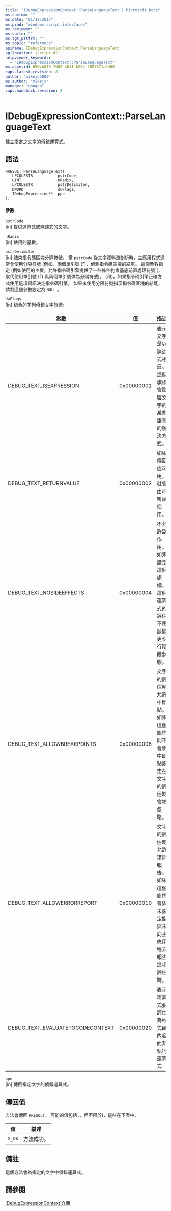 ```yaml
---
title: "IDebugExpressionContext::ParseLanguageText | Microsoft Docs"
ms.custom: ""
ms.date: "01/18/2017"
ms.prod: "windows-script-interfaces"
ms.reviewer: ""
ms.suite: ""
ms.tgt_pltfrm: ""
ms.topic: "reference"
apiname: IDebugExpressionContext.ParseLanguageText
apilocation: jscript.dll
helpviewer_keywords: 
  - "IDebugExpressionContext::ParseLanguageText"
ms.assetid: 650cb016-7d80-4011-b264-780f871a3466
caps.latest.revision: 8
author: "mikejo5000"
ms.author: "mikejo"
manager: "ghogen"
caps.handback.revision: 8
---
```

# IDebugExpressionContext::ParseLanguageText
建立指定之文字的偵錯運算式。  
  
## 語法  
  
```  
HRESULT ParseLanguageText(  
   LPCOLESTR           pstrCode,  
   UINT                nRadix,  
   LPCOLESTR           pstrDelimiter,  
   DWORD               dwFlags,  
   IDebugExpression**  ppe  
);  
```  
  
#### 參數  
 `pstrCode`  
 \[in\] 提供運算式或陳述式的文字。  
  
 `nRadix`  
 \[in\] 使用的基數。  
  
 `pstrDelimiter`  
 \[in\] 結束指令碼區塊分隔符號。  當 `pstrCode` 從文字資料流剖析時，主應用程式通常會使用分隔符號 \(例如，兩個單引號 \("\)，偵測指令碼區塊的結尾。  這個參數指定 \(例如使用的主機，允許指令碼引擎提供了一些條件約束基底前置處理符號 \(，取代使用單引號 \(『\) 與兩個單引號做為分隔符號\)。  \(和\)，如果指令碼引擎正確方式使用這項資訊決定指令碼引擎。  如果未使用分隔符號指示指令碼區塊的結尾，請將這個參數設定為 `NULL` 。  
  
 `dwFlags`  
 \[in\] 組合的下列偵錯文字旗標:  
  
|常數|值|描述|  
|--------|-------|--------|  
|DEBUG\_TEXT\_ISEXPRESSION|0x00000001|表示文字是以陳述式相反。  這個旗標會影響文字的某些語言的解決方式。|  
|DEBUG\_TEXT\_RETURNVALUE|0x00000002|如果傳回值可用，就會由呼叫端使用。|  
|DEBUG\_TEXT\_NOSIDEEFFECTS|0x00000004|不允許副作用。  如果設定這個旗標，這個運算式的評估不應該變更執行階段狀態。|  
|DEBUG\_TEXT\_ALLOWBREAKPOINTS|0x00000008|文字的評估時允許中斷點。  如果這個旗標則不會將中斷點設定在文字的評估時會被忽略。|  
|DEBUG\_TEXT\_ALLOWERRORREPORT|0x00000010|文字的評估時允許錯誤報告。  如果這個旗標會與未設定錯誤未向主應用程式報告這項評估時。|  
|DEBUG\_TEXT\_EVALUATETOCODECONTEXT|0x00000020|表示運算式要評估為程式碼內容而非執行運算式|  
  
 `ppe`  
 \[in\] 傳回指定文字的偵錯運算式。  
  
## 傳回值  
 方法會傳回 `HRESULT`。  可能的值包括，，但不限於\)，這些在下表中。  
  
|值|描述|  
|-------|--------|  
|`S_OK`|方法成功。|  
  
## 備註  
 這個方法會為指定的文字中偵錯運算式。  
  
## 請參閱  
 [IDebugExpressionContext 介面](../../winscript/reference/idebugexpressioncontext-interface.md)